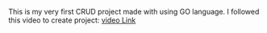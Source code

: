 This is my very first CRUD project made with using GO language. I followed this video to create project: [video Link](https://www.youtube.com/watch?v=aLVJY-1dKz8&t=601s)
